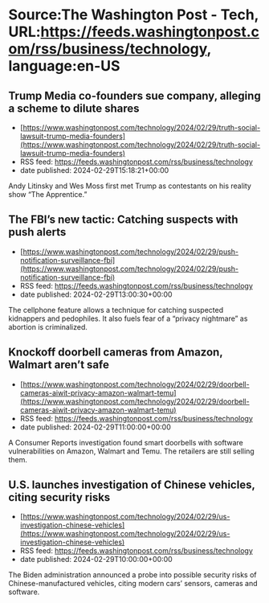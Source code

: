 # Source:The Washington Post - Tech, URL:https://feeds.washingtonpost.com/rss/business/technology, language:en-US

## Trump Media co-founders sue company, alleging a scheme to dilute shares
 - [https://www.washingtonpost.com/technology/2024/02/29/truth-social-lawsuit-trump-media-founders](https://www.washingtonpost.com/technology/2024/02/29/truth-social-lawsuit-trump-media-founders)
 - RSS feed: https://feeds.washingtonpost.com/rss/business/technology
 - date published: 2024-02-29T15:18:21+00:00

Andy Litinsky and Wes Moss first met Trump as contestants on his reality show “The Apprentice.”

## The FBI’s new tactic: Catching suspects with push alerts
 - [https://www.washingtonpost.com/technology/2024/02/29/push-notification-surveillance-fbi](https://www.washingtonpost.com/technology/2024/02/29/push-notification-surveillance-fbi)
 - RSS feed: https://feeds.washingtonpost.com/rss/business/technology
 - date published: 2024-02-29T13:00:30+00:00

The cellphone feature allows a technique for catching suspected kidnappers and pedophiles. It also fuels fear of a “privacy nightmare” as abortion is criminalized.

## Knockoff doorbell cameras from Amazon, Walmart aren’t safe
 - [https://www.washingtonpost.com/technology/2024/02/29/doorbell-cameras-aiwit-privacy-amazon-walmart-temu](https://www.washingtonpost.com/technology/2024/02/29/doorbell-cameras-aiwit-privacy-amazon-walmart-temu)
 - RSS feed: https://feeds.washingtonpost.com/rss/business/technology
 - date published: 2024-02-29T11:00:00+00:00

A Consumer Reports investigation found smart doorbells with software vulnerabilities on Amazon, Walmart and Temu. The retailers are still selling them.

## U.S. launches investigation of Chinese vehicles, citing security risks
 - [https://www.washingtonpost.com/technology/2024/02/29/us-investigation-chinese-vehicles](https://www.washingtonpost.com/technology/2024/02/29/us-investigation-chinese-vehicles)
 - RSS feed: https://feeds.washingtonpost.com/rss/business/technology
 - date published: 2024-02-29T10:00:00+00:00

The Biden administration announced a probe into possible security risks of Chinese-manufactured vehicles, citing modern cars’ sensors, cameras and software.

